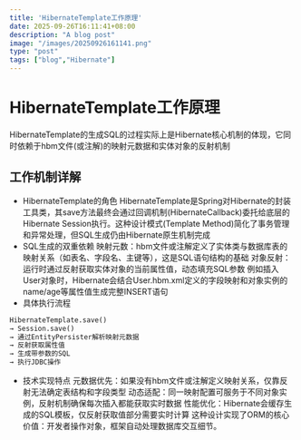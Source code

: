 ```yaml
---
title: 'HibernateTemplate工作原理'
date: 2025-09-26T16:11:41+08:00
description: "A blog post"
image: "/images/20250926161141.png"
type: "post"
tags: ["blog","Hibernate"]
---
```


# HibernateTemplate工作原理
HibernateTemplate的生成SQL的过程实际上是Hibernate核心机制的体现，它同时依赖于hbm文件(或注解)的映射元数据和实体对象的反射机制
## 工作机制详解
* HibernateTemplate的角色
HibernateTemplate是Spring对Hibernate的封装工具类，其save方法最终会通过回调机制(HibernateCallback)委托给底层的Hibernate Session执行。这种设计模式(Template Method)简化了事务管理和异常处理，但SQL生成仍由Hibernate原生机制完成
* SQL生成的双重依赖
映射元数：hbm文件或注解定义了实体类与数据库表的映射关系（如表名、字段名、主键等），这是SQL语句结构的基础
对象反射：运行时通过反射获取实体对象的当前属性值，动态填充SQL参数
例如插入User对象时，Hibernate会结合User.hbm.xml定义的字段映射和对象实例的name/age等属性值生成完整INSERT语句
* 具体执行流程
```txt
HibernateTemplate.save()
→ Session.save()
→ 通过EntityPersister解析映射元数据
→ 反射获取属性值
→ 生成带参数的SQL
→ 执行JDBC操作
```
* 技术实现特点
元数据优先：如果没有hbm文件或注解定义映射关系，仅靠反射无法确定表结构和字段类型
动态适配：同一映射配置可服务于不同对象实例，反射机制确保每次插入都能获取实时数据
性能优化：Hibernate会缓存生成的SQL模板，仅反射获取值部分需要实时计算
这种设计实现了ORM的核心价值：开发者操作对象，框架自动处理数据库交互细节。
